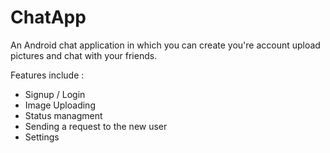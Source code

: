 # ChatApp
An Android chat application in which you can create you're account upload pictures and chat with your friends. 

Features include : 
- Signup / Login
- Image Uploading
- Status managment
- Sending a request to the new user
- Settings
